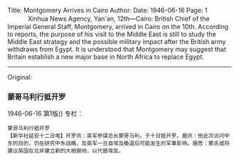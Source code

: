 Title: Montgomery Arrives in Cairo
Author:
Date: 1946-06-16
Page: 1
　
　　Xinhua News Agency, Yan'an, 12th—Cairo: British Chief of the Imperial General Staff, Montgomery, arrived in Cairo on the 10th. According to reports, the purpose of his visit to the Middle East is still to study the Middle East strategy and the possible military impact after the British army withdraws from Egypt. It is understood that Montgomery may suggest that Britain establish a new major base in North Africa to replace Egypt.



<hr /> 

Original: 


### 蒙哥马利行抵开罗

1946-06-16
第1版()
专栏：

    蒙哥马利行抵开罗
    【新华社延安十二日电】开罗讯：英军参谋总长蒙哥马利，于十日抵开罗。据讯：他此次访问中东的目的，仍在研究中东战略，及英军一旦自埃及撤退后可能发生的军事影响。据悉：蒙氏或将建议英国在北非建立新的大根据地，以代替埃及。
